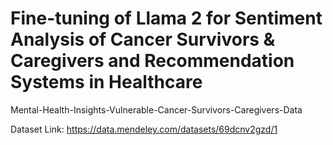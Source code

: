 # Fine-tuning of Llama 2 for Sentiment Analysis of Cancer Survivors & Caregivers and Recommendation Systems in Healthcare


Mental-Health-Insights-Vulnerable-Cancer-Survivors-Caregivers-Data


Dataset Link: https://data.mendeley.com/datasets/69dcnv2gzd/1
